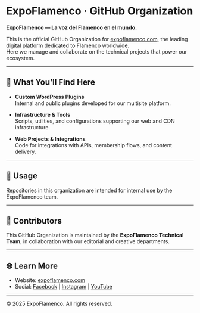 # ExpoFlamenco · GitHub Organization

**ExpoFlamenco — La voz del Flamenco en el mundo.**  

This is the official GitHub Organization for [expoflamenco.com](https://expoflamenco.com), the leading digital platform dedicated to Flamenco worldwide.  
Here we manage and collaborate on the technical projects that power our ecosystem.

---

## 🔧 What You’ll Find Here
- **Custom WordPress Plugins**  
  Internal and public plugins developed for our multisite platform.  

- **Infrastructure & Tools**  
  Scripts, utilities, and configurations supporting our web and CDN infrastructure.  

- **Web Projects & Integrations**  
  Code for integrations with APIs, membership flows, and content delivery.  

---

## 📌 Usage
Repositories in this organization are intended for internal use by the ExpoFlamenco team.  

---

## 👥 Contributors
This GitHub Organization is maintained by the **ExpoFlamenco Technical Team**, in collaboration with our editorial and creative departments.  

---

## 🌐 Learn More
- Website: [expoflamenco.com](https://expoflamenco.com)  
- Social: [Facebook](https://www.facebook.com/expoflamenco) | [Instagram](https://www.instagram.com/expoflamenco) | [YouTube](https://www.youtube.com/c/expoflamenco)  

---

© 2025 ExpoFlamenco. All rights reserved.
